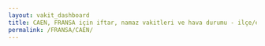 ```yaml
---
layout: vakit_dashboard
title: CAEN, FRANSA için iftar, namaz vakitleri ve hava durumu - ilçe/eyalet seç
permalink: /FRANSA/CAEN/
---
```


<script type="text/javascript">
  var GLOBAL_COUNTRY = 'FRANSA';
  var GLOBAL_CITY = 'CAEN';
  var GLOBAL_STATE = '';
  var lat = 72;
  var lon = 21;
</script>
